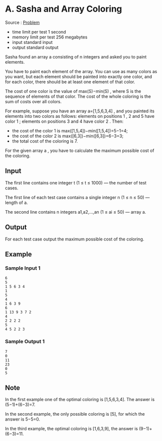 # A. Sasha and Array Coloring

Source : [Problem](https://codeforces.com/problemset/problem/1843/A)

- time limit per test 1 second
- memory limit per test 256 megabytes
- input standard input
- output standard output

Sasha found an array a
consisting of n
integers and asked you to paint elements.

You have to paint each element of the array. You can use as many colors as you want, but each element should be painted into exactly one color, and for each color, there should be at least one element of that color.

The cost of one color is the value of max(S)−min(S)
, where S
is the sequence of elements of that color. The cost of the whole coloring is the sum of costs over all colors.

For example, suppose you have an array a=[1,5,6,3,4]
, and you painted its elements into two colors as follows: elements on positions 1
, 2
and 5
have color 1
; elements on positions 3
and 4
have color 2
. Then:

- the cost of the color 1
  is max([1,5,4])−min([1,5,4])=5−1=4;
- the cost of the color 2
  is max([6,3])−min([6,3])=6−3=3;
- the total cost of the coloring is 7.

For the given array a
, you have to calculate the maximum possible cost of the coloring.

## Input

The first line contains one integer t
(1 ≤ t ≤ 1000) — the number of test cases.

The first line of each test case contains a single integer n
(1 ≤ n ≤ 50) — length of a.

The second line contains n
integers a1,a2,…,an
(1 ≤ ai ≤ 50) — array a.

## Output

For each test case output the maximum possible cost of the coloring.

## Example

### Sample Input 1

    6
    5
    1 5 6 3 4
    1
    5
    4
    1 6 3 9
    6
    1 13 9 3 7 2
    4
    2 2 2 2
    5
    4 5 2 2 3

### Sample Output 1

    7
    0
    11
    23
    0
    5

## Note

In the first example one of the optimal coloring is [1,5,6,3,4]. The answer is (5−1)+(6−3)=7.

In the second example, the only possible coloring is [5], for which the answer is 5−5=0.

In the third example, the optimal coloring is [1,6,3,9], the answer is (9−1)+(6−3)=11.
